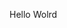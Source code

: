 Hello Wolrd
















































































































































































































































































































































































































































































































































































































































































































































































































































































































































































































































































































































































































































































































































































































































































































